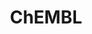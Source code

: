---
layout: default
bigquery: https://console.cloud.google.com/bigquery?p=patents-public-data&d=ebi_chembl&page=dataset
citation: '"The ChEMBL database in 2017." Anna Gaulton, Anne Hersey, Michał Nowotka,
  A Patrícia Bento, Jon Chambers, David Mendez, Prudence Mutowo, Francis Atkinson,
  Louisa J Bellis, Elena Cibrián-Uhalte, Mark Davies, Nathan Dedman, Anneli Karlsson,
  María Paula Magariños, John P Overington, George Papadatos, Ines Smit, Andrew R
  Leach Nucleic acids Research (2017) 45 (Database Issue), D945-D954'
contributors: European Bioinformatics Institute
cost: None
description: ChEMBL Data is a manually curated database of small molecules used in
  drug discovery, including information about existing patented drugs.
documentation: 'schema: https://www.ebi.ac.uk/chembl/db_schema


  '
last_edit: 04/10/2022, 11:39:59
location: https://console.cloud.google.com/marketplace/product/google_patents_public_datasets/chembl
maintained_by: EMBL-EBI, an outstation of European Molecular Biology Laboratory
related_publications: '

  ChEMBL: towards direct deposition of bioassay data.


  Mendez D, Gaulton A, Bento AP, Chambers J, De Veij M, Félix E, Magariños MP, Mosquera
  JF, Mutowo P, Nowotka M, Gordillo-Marañón M, Hunter F, Junco L, Mugumbate G, Rodriguez-Lopez
  M, Atkinson F, Bosc N, Radoux CJ, Segura-Cabrera A, Hersey A, Leach AR.


  — Nucleic Acids Res. 2019; 47(D1):D930-D940. doi: 10.1093/nar/gky1075

  '
schema_fields:
- name
- warning_year
- description
- inorganic_flag
- class_level
- hba_lipinski
- last_active
- usan_stem
- target_type
- assay_tax_id
- l7
- mc_target_accession
- mc_target_name
- dosed_ingredient
- acd_logp
- creation_date
- record_id
- priority
- domain_description
- ass_cls_map_id
- level4_description
- assay_tissue
- value
- qudt_units
- le
- metref_id
- full_molformula
- heavy_atoms
- first_page
- efo_term
- status
- met_id
- target_mapping
- standard_units
- caloha_id
- sequence
- downgraded
- atc_code
- mc_organism
- short_name
- published_value
- std_act_id
- strength
- tissue_id
- drug_product_flag
- site_residues
- title
- ad_type
- l5
- standard_inchi
- withdrawn_country
- standard_value
- targcomp_id
- src_compound_id
- l1
- cx_logp
- path
- published_units
- alert_set_id
- level1_description
- ap_id
- research_stem
- warning_class
- withdrawn_flag
- tax_id
- src_assay_id
- doi
- mol_hrac_id
- usan_stem_id
- smid
- mw_monoisotopic
- rtb
- uo_units
- oral
- bei
- protein_class_id
- idx
- chebi_par_id
- warnref_id
- src_id
- trade_name
- uberon_id
- activity_id
- assay_strain
- cell_id
- compound_name
- assay_id
- go_id
- qed_weighted
- canonical_smiles
- standard_upper_value
- first_in_class
- compound_key
- subgroup
- pathway_key
- assay_organism
- last_page
- bao_endpoint
- parenteral
- enzyme_tid
- standard_text_value
- ddd_value
- assay_test_type
- withdrawn_year
- ref_id
- mutation
- level4
- prod_pat_id
- route
- cell_source_tax_id
- max_phase_for_ind
- units
- hba
- l2
- potential_duplicate
- product_id
- who_extra
- mesh_id
- psa
- rgid
- ddd_comment
- species_group_flag
- delist_flag
- pubmed_id
- doc_type
- aidx
- version
- num_lipinski_ro5_violations
- patent_no
- stem
- approval_date
- parent_molregno
- hbd
- isoform
- start_position
- disease_efficacy
- compsyn_id
- ref_type
- relation
- first_approval
- level5
- who_name
- molfile
- num_ro5_violations
- entity_type
- component_id
- stem_class
- usan_stem_definition
- domain_id
- res_stem_id
- annotation
- targrel_id
- metabolite_record_id
- patent_expire_date
- level3_description
- activity_count
- entity_id
- src_short_name
- level2
- helm_notation
- protclasssyn_id
- journal
- comp_go_id
- action_type
- volume
- l8
- mec_id
- acd_most_apka
- mechanism_comment
- level3
- major_class
- max_phase
- normal_range_min
- tid_fixed
- active_ingredient
- ingredient
- synonyms
- job_id
- clo_id
- chembl_id
- warning_type
- toid
- site_id
- definition
- pref_name
- submission_date
- cell_description
- co_stem_id
- usan_year
- selectivity_comment
- company
- component_type
- substrate_record_id
- activity_comment
- text_value
- innovator_company
- data_validity_comment
- class_type
- direct_interaction
- l6
- frac_code
- updated_by
- bao_id
- drug_record_id
- patent_id
- previous_company
- abstract
- organism
- chirality
- source
- syn_type
- assay_desc
- patent_use_code
- published_type
- prediction_method
- cx_most_apka
- alert_id
- dosage_form
- acd_most_bpka
- protein_class_desc
- nda_type
- mol_atc_id
- enzyme_name
- molecule_type
- indref_id
- doc_id
- related_tid
- authors
- molregno
- l4
- curated_by
- year
- standard_flag
- availability_type
- cl_lincs_id
- topical
- assay_class_id
- smarts
- molsyn_id
- assay_subcellular_fraction
- cx_logd
- warning_description
- drug_substance_flag
- source_domain_id
- ro3_pass
- mol_irac_id
- ddd_admr
- formulation_id
- applicant_full_name
- pathway_id
- curation_comment
- hbd_lipinski
- mol_frac_id
- cell_ontology_id
- result_flag
- assay_source
- frac_class_id
- l3
- molecular_species
- homologue
- molecular_mechanism
- standard_relation
- oc_id
- natural_product
- parameter_type
- assay_category
- country
- pchembl_value
- alogp
- assay_cell_type
- mesh_heading
- mecref_id
- type
- tid
- tbl
- usan_substem
- parent_type
- relationship
- variant_id
- cellosaurus_id
- relationship_type
- efo_id
- mechanism_of_action
- black_box_warning
- domain_name
- warning_id
- issue
- mw_freebase
- indication_class
- assay_param_id
- protein_class_synonym
- stat
- comments
- withdrawn_reason
- biocomp_id
- ddd_units
- mc_target_type
- parent_id
- withdrawn_class
- hrac_code
- structure_type
- aspect
- published_relation
- parent_go_id
- full_mwt
- bao_format
- prodrug
- cell_name
- as_id
- hrac_class_id
- irac_code
- bto_id
- alert_name
- label
- binding_site_comment
- comp_class_id
- therapeutic_flag
- src_description
- relationship_desc
- sei
- cpd_str_alert_id
- sequence_md5sum
- acd_logd
- db_version
- cx_most_bpka
- standard_inchi_key
- ddd_id
- polymer_flag
- level1
- set_name
- compd_id
- cell_source_tissue
- active_molregno
- cell_source_organism
- end_position
- site_name
- sitecomp_id
- log_id
- cidx
- aromatic_rings
- confidence
- normal_range_max
- component_synonym
- mc_tax_id
- met_comment
- upper_value
- orig_description
- accession
- updated_on
- warning_country
- confidence_score
- publication_number
- irac_class_id
- db_source
- parameter_value
- actsm_id
- predbind_id
- ref_url
- assay_type
- ridx
- lle
- domain_type
- drugind_id
- met_conversion
- level2_description
- standard_type
- num_alerts
- target_desc
shortname: chembl
tags:
- biotechnology
- health
- chemical
- bioinformatics
- medical
terms_of_use: CC BY-SA 3.0
title: ChEMBL
uuid: e232a192-965c-4ec9-904c-155b6dfe56c5
---